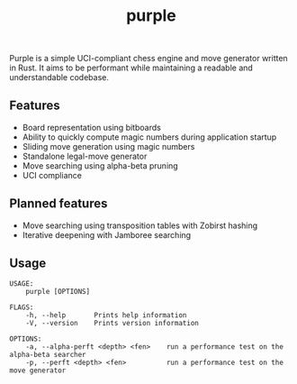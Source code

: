 <div align='center'>
    <h1>purple</h1><br>
</div>

Purple is a simple UCI-compliant chess engine and move generator written in Rust.
It aims to be performant while maintaining a readable and understandable codebase.

## Features

* Board representation using bitboards
* Ability to quickly compute magic numbers during application startup
* Sliding move generation using magic numbers
* Standalone legal-move generator
* Move searching using alpha-beta pruning
* UCI compliance

## Planned features

* Move searching using transposition tables with Zobirst hashing
* Iterative deepening with Jamboree searching

## Usage

```
USAGE:
    purple [OPTIONS]

FLAGS:
    -h, --help       Prints help information
    -V, --version    Prints version information

OPTIONS:
    -a, --alpha-perft <depth> <fen>    run a performance test on the alpha-beta searcher
    -p, --perft <depth> <fen>          run a performance test on the move generator
```
